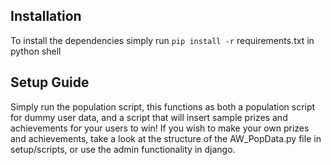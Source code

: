 ## Installation
To install the dependencies simply run ```pip install -r``` requirements.txt in python shell

## Setup Guide

Simply run the population script, this functions as both a population script for dummy user data, and a script that will insert sample prizes and achievements for your users to win! If you wish to make your own prizes and achievements, take a look at the structure of the AW_PopData.py file in setup/scripts, or use the admin functionality in django. 

